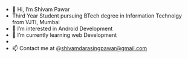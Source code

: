 - 👋 Hi, I’m Shivam Pawar
- Third Year Student pursuing BTech degree in Information Technolgy from VJTI, Mumbai
- 👀 I’m interested in Android Development
- 🌱 I’m currently learning web Development
- <!---💞️ I’m looking to collaborate on ... --->
- 📫 Contact me at @shivamdarasingpawar@gmail.com

<!---
theshivv/theshivv is a ✨ special ✨ repository because its `README.md` (this file) appears on your GitHub profile.
You can click the Preview link to take a look at your changes.
--->
